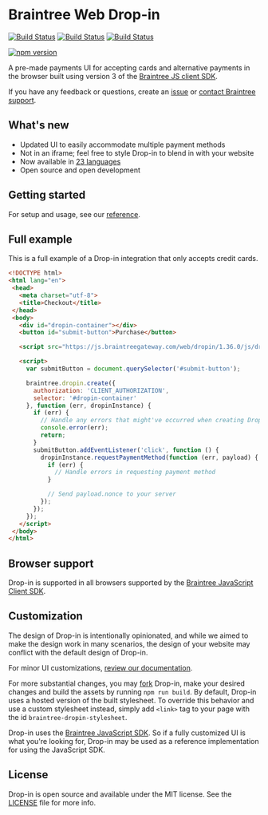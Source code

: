 # Braintree Web Drop-in

 [![Build Status](https://github.com/braintree/braintree-web-drop-in/workflows/Unit%20Tests/badge.svg)](https://github.com/braintree/braintree-web-drop-in/actions?query=workflow%3A%22Unit+Tests%22) [![Build Status](https://github.com/braintree/braintree-web-drop-in/workflows/Integration%20Tests%20-%20Chrome,%20Firefox%20&%20Safari/badge.svg)](https://github.com/braintree/braintree-web-drop-in/actions?query=workflow%3A%22Integration+Tests+-+Chrome%2C+Firefox+%26+Safari%22) [![Build Status](https://github.com/braintree/braintree-web-drop-in/workflows/Publishing%20Tests/badge.svg)](https://github.com/braintree/braintree-web-drop-in/actions?query=workflow%3A%22Publishing+Tests%22)

 [![npm version](https://badge.fury.io/js/braintree-web-drop-in.svg)](https://badge.fury.io/js/braintree-web-drop-in)


A pre-made payments UI for accepting cards and alternative payments in the browser built using version 3 of the [Braintree JS client SDK](https://github.com/braintree/braintree-web).

If you have any feedback or questions, create an [issue](https://github.com/braintree/braintree-web-drop-in/issues) or [contact Braintree support](https://developer.paypal.com/braintree/help).

## What's new

- Updated UI to easily accommodate multiple payment methods
- Not in an iframe; feel free to style Drop-in to blend in with your website
- Now available in [23 languages](https://braintree.github.io/braintree-web-drop-in/docs/current/#localization)
- Open source and open development

## Getting started

For setup and usage, see our [reference](https://braintree.github.io/braintree-web-drop-in/docs/current/).

## Full example

This is a full example of a Drop-in integration that only accepts credit cards.

 ```html
<!DOCTYPE html>
<html lang="en">
  <head>
    <meta charset="utf-8">
    <title>Checkout</title>
  </head>
  <body>
    <div id="dropin-container"></div>
    <button id="submit-button">Purchase</button>

    <script src="https://js.braintreegateway.com/web/dropin/1.36.0/js/dropin.min.js"></script>

    <script>
      var submitButton = document.querySelector('#submit-button');

      braintree.dropin.create({
        authorization: 'CLIENT_AUTHORIZATION',
        selector: '#dropin-container'
      }, function (err, dropinInstance) {
        if (err) {
          // Handle any errors that might've occurred when creating Drop-in
          console.error(err);
          return;
        }
        submitButton.addEventListener('click', function () {
          dropinInstance.requestPaymentMethod(function (err, payload) {
            if (err) {
              // Handle errors in requesting payment method
            }

            // Send payload.nonce to your server
          });
        });
      });
    </script>
  </body>
</html>
```

## Browser support

Drop-in is supported in all browsers supported by the [Braintree JavaScript Client SDK](http://braintree.github.io/braintree-web/current/#browser-support).

## Customization

The design of Drop-in is intentionally opinionated, and while we aimed to make the design work in many scenarios, the design of your website may conflict with the default design of Drop-in.

For minor UI customizations, [review our documentation](https://developer.paypal.com/braintree/docs/guides/drop-in/customization/javascript/v3#customize-your-ui).

For more substantial changes, you may [fork](https://help.github.com/articles/fork-a-repo/) Drop-in, make your desired changes and build the assets by running `npm run build`. By default, Drop-in uses a hosted version of the built stylesheet. To override this behavior and use a custom stylesheet instead, simply add `<link>` tag to your page with the id `braintree-dropin-stylesheet`.

Drop-in uses the [Braintree JavaScript SDK](http://github.com/braintree/braintree-web). So if a fully customized UI is what you're looking for, Drop-in may be used as a reference implementation for using the JavaScript SDK.

## License

Drop-in is open source and available under the MIT license. See the [LICENSE](LICENSE) file for more info.

